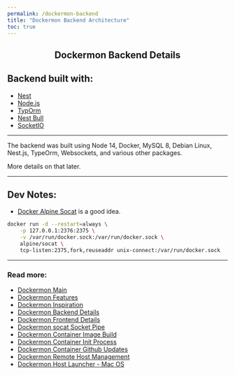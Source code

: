 ```yaml
---
permalink: /dockermon-backend
title: "Dockermon Backend Architecture"
toc: true
---
```


<h2 align="center">
 Dockermon Backend Details
</h2>

## Backend built with:
- [Nest](https://github.com/nestjs/nest)
- [Node.js](https://nodejs.org)
- [TypOrm](https://typorm.io)
- [Nest Bull](https://github.com/nestjs/bull)
- [SocketIO](https://socket.io)

<hr />

The backend was built using Node 14, Docker, MySQL 8, Debian Linux, Nest.js, TypeOrm, Websockets, and various other packages.

More details on that later. 


<hr />

## Dev Notes:
- [Docker Alpine Socat](https://github.com/alpine-docker/socat) is a good idea.

``` bash
docker run -d --restart=always \
    -p 127.0.0.1:2376:2375 \
    -v /var/run/docker.sock:/var/run/docker.sock \
    alpine/socat \
    tcp-listen:2375,fork,reuseaddr unix-connect:/var/run/docker.sock
```

<hr />

### Read more:

- [Dockermon Main](/dockermon)
- [Dockermon Features](/dockermon/dockermon-features)
- [Dockermon Inspiration](/dockermon/dockermon-inspiration)
- [Dockermon Backend Details](/dockermon/dockermon-backend)
- [Dockermon Frontend Details](/dockermon/dockermon-frontend)
- [Dockermon socat Socket Pipe](/dockermon/dockermon-socat)
- [Dockermon Container Image Build](/dockermon/dockermon-container-build)
- [Dockermon Container Init Process](/dockermon/dockermon-container-init)
- [Dockermon Container Github Updates](/dockermon/dockermon-remote-updates)
- [Dockermon Remote Host Management](/dockermon/dockermon-container-remote-hosts)
- [Dockermon Host Launcher - Mac OS](/dockermon/dockermon-host-launcher)
